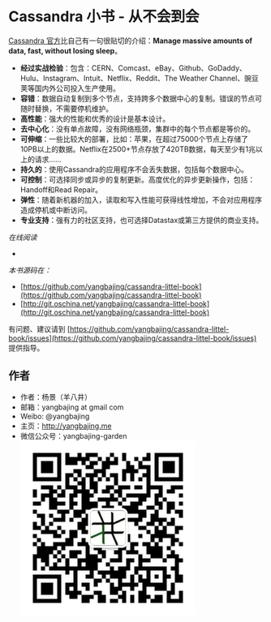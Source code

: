 # Cassandra 小书 - 从不会到会

[Cassandra 官方](http://cassandra.apache.org/)比自己有一句很贴切的介绍：**Manage massive amounts of data, fast, without losing sleep**。

- **经过实战检验**：包含：CERN、Comcast、eBay、Github、GoDaddy、Hulu、Instagram、Intuit、Netflix、Reddit、The Weather Channel、豌豆荚等国内外公司投入生产使用。
- **容错**：数据自动复制到多个节点，支持跨多个数据中心的复制。错误的节点可随时替换，不需要停机维护。
- **高性能**：强大的性能和优秀的设计是基本设计。
- **去中心化**：没有单点故障，没有网络瓶颈，集群中的每个节点都是等价的。
- **可伸缩**：一些比较大的部署，比如：苹果，在超过75000个节点上存储了10PB以上的数据。Netflix在2500+节点存放了420TB数据，每天至少有1兆以上的请求……
- **持久的**：使用Cassandra的应用程序不会丢失数据，包括每个数据中心。
- **可控制**：可选择同步或异步的复制更新。高度优化的异步更新操作，包括：Handoff和Read Repair。
- **弹性**：随着新机器的加入，读取和写入性能可获得线性增加，不会对应用程序造成停机或中断访问。
- **专业支持**：强有力的社区支持，也可选择Datastax或第三方提供的商业支持。

*在线阅读*

- [](https://yangbajing.gitbooks.io/scala-web-development/)

*本书源码在：*

- [https://github.com/yangbajing/cassandra-littel-book](https://github.com/yangbajing/cassandra-littel-book)
- [http://git.oschina.net/yangbajing/cassandra-littel-book](http://git.oschina.net/yangbajing/cassandra-littel-book)

有问题、建议请到 [https://github.com/yangbajing/cassandra-littel-book/issues](https://github.com/yangbajing/cassandra-littel-book/issues) 提供指导。

## 作者

- 作者：杨景（羊八井）
- 邮箱：yangbajing at gmail com
- Weibo: @yangbajing
- 主页：http://yangbajing.me
- 微信公众号：yangbajing-garden
![yangbajing-garden](docs/imgs/qrcode_for_gh_70b815e4a7cd_344.jpg)

